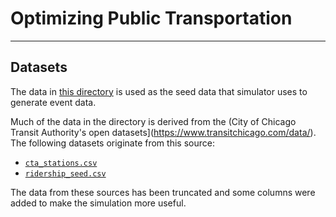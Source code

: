 # Optimizing Public Transportation
***

## Datasets
The data in [this directory](https://github.com/Phileodontist/Udacity/tree/main/Streaming/Optimizing-Public-Transporation-Project/workspace/producers/data) is used as the seed data that simulator uses to generate event data.

Much of the data in the directory is derived from the (City of Chicago Transit Authority's open
datasets](https://www.transitchicago.com/data/). The following datasets originate from this source:

* [`cta_stations.csv`](cta_stations.csv)
* [`ridership_seed.csv`](ridership_seed.csv)

The data from these sources has been truncated and some columns were added to make the simulation
more useful.
